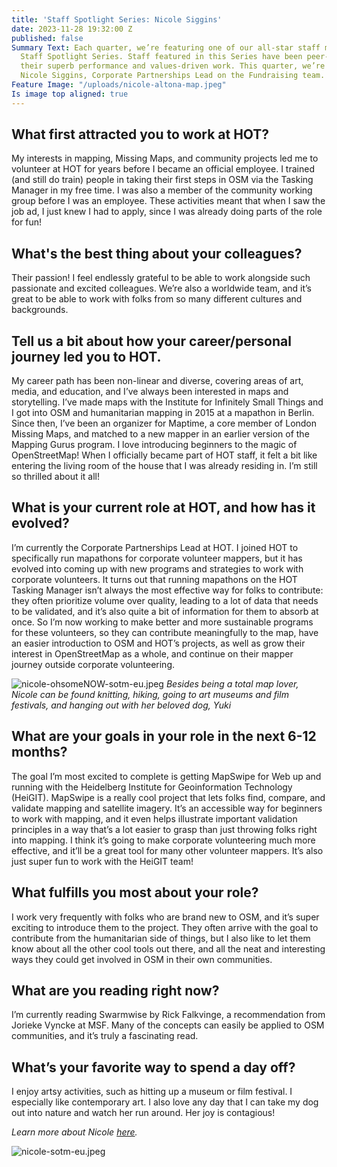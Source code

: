 ```yaml
---
title: 'Staff Spotlight Series: Nicole Siggins'
date: 2023-11-28 19:32:00 Z
published: false
Summary Text: Each quarter, we’re featuring one of our all-star staff members in a
  Staff Spotlight Series. Staff featured in this Series have been peer-nominated for
  their superb performance and values-driven work. This quarter, we’re spotlighting
  Nicole Siggins, Corporate Partnerships Lead on the Fundraising team.
Feature Image: "/uploads/nicole-altona-map.jpeg"
Is image top aligned: true
---
```


## What first attracted you to work at HOT?

My interests in mapping, Missing Maps, and community projects led me to volunteer at  HOT for years before I became an official employee. I trained (and still do train) people in taking their first steps in OSM via the Tasking Manager in my free time. I was also a member of the community working group before I was an employee. These activities meant that when I saw the job ad, I just knew I had to apply, since I was already doing parts of the role for fun!

## What's the best thing about your colleagues?

Their passion! I feel endlessly grateful to be able to work alongside such passionate and excited colleagues. We’re also a worldwide team, and it’s great to be able to work with folks from so many different cultures and backgrounds.

## Tell us a bit about how your career/personal journey led you to HOT. 

My career path has been non-linear and diverse, covering areas of art, media, and education, and I’ve always been interested in maps and storytelling. I’ve made maps with the Institute for Infinitely Small Things and I got into OSM and humanitarian mapping in 2015 at a mapathon in Berlin. Since then, I’ve been an organizer for Maptime, a core member of London Missing Maps, and matched to a new mapper in an earlier version of the Mapping Gurus program. I love introducing beginners to the magic of OpenStreetMap! When I officially became part of HOT staff, it felt a bit like entering the living room of the house that I was already residing in. I’m still so thrilled about it all!

## What is your current role at HOT, and how has it evolved? 

I’m currently the Corporate Partnerships Lead at HOT. I joined HOT to specifically run mapathons for corporate volunteer mappers, but it has evolved into coming up with new programs and strategies to work with corporate volunteers. It turns out that running mapathons on the HOT Tasking Manager isn’t always the most effective way for folks to contribute: they often prioritize volume over quality, leading to a lot of data that needs to be validated, and it’s also quite a bit of information for them to absorb at once. So I’m now working to make better and more sustainable programs for these volunteers, so they can contribute meaningfully to the map, have an easier introduction to OSM and HOT’s projects, as well as grow their interest in OpenStreetMap as a whole, and continue on their mapper journey outside corporate volunteering.

![nicole-ohsomeNOW-sotm-eu.jpeg](/uploads/nicole-ohsomeNOW-sotm-eu.jpeg)
*Besides being a total map lover, Nicole can be found knitting, hiking, going to art museums and film festivals, and hanging out with her beloved dog, Yuki*

## What are your goals in your role in the next 6-12 months?

The goal I’m most excited to complete is getting MapSwipe for Web up and running with the Heidelberg Institute for Geoinformation Technology (HeiGIT). MapSwipe is a really cool project that lets folks find, compare, and validate mapping and satellite imagery. It’s an accessible way for beginners to work with mapping, and it even helps illustrate important validation principles in a way that’s a lot easier to grasp than just throwing folks right into mapping. I think it’s going to make corporate volunteering much more effective, and it’ll be a great tool for many other volunteer mappers. It’s also just super fun to work with the HeiGIT team!

## What fulfills you most about your role?

I work very frequently with folks who are brand new to OSM, and it’s super exciting to introduce them to the project. They often arrive with the goal to contribute from the humanitarian side of things, but I also like to let them know about all the other cool tools out there, and all the neat and interesting ways they could get involved in OSM in their own communities.

## What are you reading right now?

I’m currently reading Swarmwise by Rick Falkvinge, a recommendation from Jorieke Vyncke at MSF. Many of the concepts can easily be applied to OSM communities, and it’s truly a fascinating read. 

## What’s your favorite way to spend a day off? 

I enjoy artsy activities, such as hitting up a museum or film festival. I especially like contemporary art. I also love any day that I can take my dog out into nature and watch her run around. Her joy is contagious!

*Learn more about Nicole [here](https://www.hotosm.org/people/nicole-siggins/).*

![nicole-sotm-eu.jpeg](/uploads/nicole-sotm-eu.jpeg)
